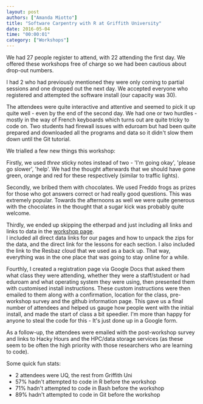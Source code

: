 ```yaml
---
layout: post
authors: ["Amanda Miotto"]
title: "Software Carpentry with R at Griffith University"
date: 2016-05-04
time: "00:00:01"
category: ["Workshops"]
---
```

We had 27 people register to attend, with 22 attending the first day.
We offered these workshops free of charge so we had been cautious about drop-out numbers.  

I had 2 who had previously mentioned they were only coming to partial sessions and one dropped out the next day. 
We accepted everyone who registered and attempted the software install (our capacity was 30).

The attendees were quite interactive and attentive and seemed to pick it up quite well - even by the end of the second day. 
We had one or two hurdles - mostly in the way of French keyboards which turns out are quite tricky to code on. 
Two students had firewall issues with eduroam but had been quite prepared and downloaded all the programs and data 
so it didn't slow them down until the Git tutorial. 

We trialled a few new things this workshop:

Firstly, we used *three* sticky notes instead of two - 'I'm going okay', 'please go slower', 'help'. 
We had the thought afterwards that we should have gone green, orange and red for these respectively (similar to traffic lights).

Secondly, we bribed them with chocolates. We used Freddo frogs as prizes for those who got answers correct or had really good questions.
This was extremely popular. Towards the afternoons as well we were quite generous with the chocolates in the thought 
that a sugar kick was probably quite welcome.

Thirdly, we ended up skipping the etherpad and just including all links and links to data in the 
[workshop page]( https://bio-swc-bne.github.io/2016-04-19-GriffithUni/).  
I included all direct data links for our pages and how to unpack the zips for the data, 
and the direct link for the lessons for each section. I also included the link to the Resbaz 
cloud that we used as a back up. That way, everything was in the one place that was going to stay online for a while. 

Fourthly, I created a registration page via Google Docs that asked them what class they were attending, 
whether they were a staff/student or had eduroam and what operating system they were using, 
then presented them with customised install instructions. These custom instructions were then 
emailed to them along with a confirmation, 
location for the class, pre-workshop survey and the github information page. 
This gave us a final number of attendees and helped us gauge how people went with the initial install, 
and made the start of class a bit speedier. I'm more than happy for anyone to steal the code for this - It's just 
done up in a Google form.  

As a follow-up, the attendees were emailed with the post-workshop survey and links to Hacky Hours and the 
HPC/data storage services (as these seem to be often the high priority with those researchers who are learning to code).

Some quick fun stats: 

- 2 attendees were UQ, the rest from Griffith Uni 
- 57% hadn't attempted to code in R before the workshop
- 71% hadn't attempted to code in Bash before the workshop
- 89% hadn't attempted to code in Git before the workshop
